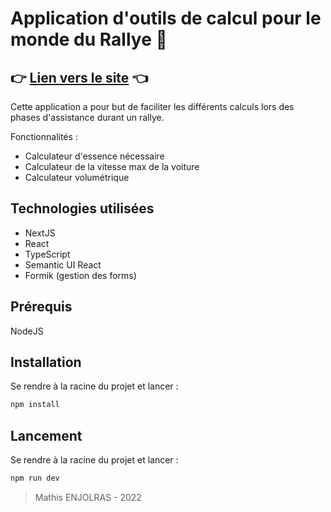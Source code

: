 # Application d'outils de calcul pour le monde du Rallye :checkered_flag:

## :point_right: [Lien vers le site](https://rally-tools.vercel.app/) :point_left:

Cette application a pour but de faciliter les différents calculs lors des phases d'assistance durant un rallye.

Fonctionnalités :

- Calculateur d'essence nécessaire
- Calculateur de la vitesse max de la voiture
- Calculateur volumétrique

## Technologies utilisées

- NextJS
- React
- TypeScript
- Semantic UI React
- Formik (gestion des forms)

## Prérequis

NodeJS

## Installation

Se rendre à la racine du projet et lancer :

```bash
npm install
```

## Lancement

Se rendre à la racine du projet et lancer :

```bash
npm run dev
```

> Mathis ENJOLRAS - 2022
